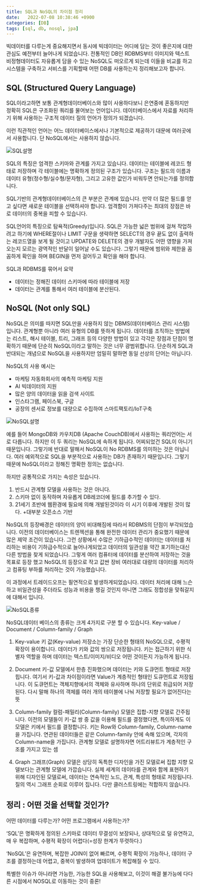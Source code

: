 ```yaml
---
title: SQL과 NoSQL의 차이점 정리
date:   2022-07-08 10:38:46 +0900
categories: [DB]
tags: [sql, db, nosql, jpa]
---
```

빅데이터를 다루는게 중요해지면서 동시에 빅데이터는 어디에 담는 것이 좋은지에 대한 관심도 예전부터 늘어나게 되었습니다. 전통적인 DB인 RDBMS부터 이미지와 텍스트 비정형데이터도 자유롭게 담을 수 있는 NoSQL도 떠오르게 되는데 이들을 비교를 하고 시스템을 구축하고 서비스를 기획할때 어떤 DB를 사용하는지 정리해보고자 합니다.

## SQL (Structured Query Language)
SQL이라고하면 보통 관계형데이터베이스와 많이 사용하다보니 은연중에 혼동하지만 정확히 SQL은 구조화된 쿼리를 물어보는 언어입니다. 데이터베이스에서 자료를 처리하기 위해 사용하는 구조적 데이터 질의 언어가 정의가 되겠습니다.

이런 직관적인 언어는 어느 데이터베이스에서나 기본적으로 제공하기 대문에 여러곳에서 사용합니다. 단 NoSQL에서는 사용하지 않습니다.

![SQL설명](https://user-images.githubusercontent.com/85277660/209830626-7478af67-8531-4943-b3b5-1f5724d74f81.jpg)

SQL의 특징은 엄격한 스키마와 관계를 가지고 있습니다. 데이터는 테이블에 레코드 형태로 저장하며 각 테이블에는 명확하게 정의된 구조가 있습니다. 구조는 필드의 이름과 데이터 유형(정수형/실수형/문자형), 그리고 고유한 값인가 비워두면 안되는가를 정의합니다.

SQL기반의 관계형데이터베이스의 큰 부분은 관계에 있습니다. 만약 더 많은 필드를 얻고 싶다면 새로운 테이블을 선택하셔야 합니다. 엄격함이 가져다주는 최대의 장점은 바로 데이터의 중복을 피할 수 있습니다.

SQL언어의 특징으로 탐욕적(Greedy)입니다. SQL은 가능한 넓은 범위에 걸쳐 작업하려고 하기에 WHERE절이나 LIMIT 구문을 생략하면 SELECT의 경우 끝도 없이 출력하는 레코드열을 보게 될 것이고 UPDATE와 DELETE의 경우 개발자도 어떤 영향을 가져오는지 모르는 광역적인 반달이 일어날 수도 있습니다. 그렇기 때문에 범위와 제한을 꼼꼼하게 확인을 하며 BEGIN을 먼저 걸어두고 확인을 해야 합니다.

SQL과 RDBMS를 묶어서 요약
* 데이터는 정해진 데이터 스키마에 따라 테이블에 저장
* 데이터는 관계를 통해서 여러 테이블에 분산된다.

## NoSQL (Not only SQL)
NoSQL은 의미를 따지면 SQL만을 사용하지 않는 DBMS(데이터베이스 관리 시스템)입니다. 관계형뿐 아니라 여러 유형의 DB를 뜻하게 됩니다. 데이터를 조직하는 방법에는 리스트, 해시 테이블, 트리, 그래프 등의 다양한 방법이 있고 각각은 장점과 단점이 명확하기 때문에 단순히 NoSQL이라고 말하는 것은 너무 광범위합니다. 단순하게 SQL과 반대되는 개념으로 NoSQL을 사용하지만 엄밀히 말하면 동일 선상의 단어는 아닙니다.

NoSQL의 사용 예시는
- 마케팅 자동화회사의 예측적 마케팅 지원
- AI 빅데이터의 지원
- 많은 양의 데이터을 읽을 검색 사이트
- 인스타그램, 페이스북, 구글
- 공장의 센서로 정보를 대량으로 수집하여 스마트팩토리/IoT구축

![NoSQL설명](\assets\img\No_SQL.png)

예를 들어 MongoDB와 카우치DB (Apache CouchDB)에서 사용하는 쿼리언어는 서로 다릅니다. 하지만 이 두 쿼리는 NoSQL에 속하게 됩니다. 어찌되었건 SQL이 아니기 때문입니다. 그렇기에 반대로 말해서 NoSQL이 No RDBMS를 의미하는 것은 아닙니다. 여러 예외적으로 SQL을 부분적으로 사용하는 DB가 존재하기 때문입니다. 그렇기 때문에 NoSQL이라고 정해진 명확한 정의는 없습니다.

하지만 공통적으로 가지는 속성은 있습니다.
1. 반드시 관계형 모델을 사용하는 것은 아니다.
2. 스키마 없이 동작하며 자유롭게 DB레코더에 필드를 추가할 수 있다.
3. 21세기 초반에 웹환경에 필요에 의해 개발된것이라 이 시기 이후에 개발된 것이 많다.
+대부분 오픈소스 기반

NoSQL의 등장배경은 데이터의 양이 비대해짐에 따라서 RDBMS의 단점이 부각되었습니다. 이전의 데이터베이스는 트렌젝션을 통해 완전한 데이터 관리가 중요했기 때문에 많은 제약 조건이 있습니다. 그런 상황에서 수많은 기하급수적인 데이터는 데이터를 처리하는 비용이 기하급수적으로 늘어나게되었고 데이터의 일관성을 약간 포기하는대신 다른 방법을 찾게 되었습니다. 그렇게 여러 컴퓨터에 데이터를 분산하여 저장하는 것을 목표로 등장 했고 NoSQL의 등장으로 작고 값싼 장비 여러대로 대량의 데이터를 처리하고 컴퓨팅 부하를 처리하는 것이 가능했습니다.

이 과정에서 트레이드오프는 필연적으로 발생하게되었습니다. 데이터 처리에 대해 느슨하고 비일관성을 주더라도 성능과 비용을 챙길 것인지 아니면 그래도 정합성을 맞춰갈지에 대해서 입니다.

![NoSQL종류](https://user-images.githubusercontent.com/85277660/209830681-bb2ae5e8-2127-4636-ad5e-0a3f2a85254a.png)

NoSQL데이터 베이스의 종류는 크게 4가지로 구분 할 수 있습니다.
Key-value / Document / Column-family / Graph

1. Key-value
키 값(Key-value) 저장소는 가장 단순한 형태의 NoSQL으로, 수평적 확장이 용이합니다. 데이터가 키와 값의 쌍으로 저장됩니다. 키는 접근하기 위한 식별자 역할을 하며 데이터는 텍스트/이미지/비디오 어떤 것이든지 가능하게 됩니다.

2. Document
키-값 모델에서 한층 진화했으며 데이터는 키와 도큐먼트 형태로 저장힙니다. 여기서 키-값과 차이점이라면 Value가 계층적인 형태인 도큐먼트로 저장됩니다. 이 도큐먼트는 객체지향에서의 객체와 유사하며 하나의 단위로 취급되어 저장된다. 다시 말해 하나의 객체를 여러 개의 테이블에 나눠 저장할 필요가 없어진다는 뜻

3. Column-family
컬럼-패밀리(Column-family) 모델은 집합-지향 모델로 간주됩니다. 이전의 모델들이 키-값 쌍 중 값을 이용해 필드를 결정했다면, 특이하게도 이 모델은 키에서 필드를 결정합니다. 키는 Row와 Column-family, Column-name을 가집니다. 연관된 데이터들은 같은 Column-family 안에 속해 있으며, 각자의 Column-name을 가집니다. 관계형 모델로 설명하자면 어트리뷰트가 계층적인 구조를 가지고 있는 셈

4. Graph
그래프(Graph) 모델은 상당히 독특한 디자인을 가진 모델로써 집합 지향 모델보다는 관계형 모델에 가깝습니다. 실제 세계의 데이타를 관계와 함께 표현하기 위해 디자인된 모델로써, 데이터는 연속적인 노드, 관계, 특성의 형태로 저장됩니다. 질의 역시 그래프 순회로 이루어 집니다. 다만 클러스트링에는 적합하지 않습니다.


## 정리 : 어떤 것을 선택할 것인가?
어떤 데이터를 다루는가? 어떤 프로그램에서 사용하는가?

‘SQL’은 명확하게 정의된 스키마로 데이터 무결성이 보장되나, 상대적으로 덜 유연하고, 매
우 복잡하며, 수평적 확장이 어렵다(=성장 한계가 뚜렷하다.)

‘NoSQL’은 유연하며, 복잡한 JOIN이 없어 빠르며, 수평적 확장이 가능하나, 데이터 구조를
결정하는데 어렵고, 중복이 발생하여 업데이트가 복잡해질 수 있다.

특별한 이슈가 아니라면 가능한, 가능한 SQL을 사용해보고, 이것이 해결 불가능에 다다른
시점에서 NOSQL로 이동하는 것이 중론!